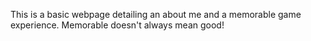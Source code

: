 This is a basic webpage detailing an about me and a memorable game experience. Memorable doesn't always mean good!